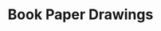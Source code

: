 ---
title: 'Book Paper Drawings'
category: 'drawings'
materials: 'Print on old book paper'
measurements: '120cm x 250cm'
year: '2016'
mainImage: 'book-tn.jfif'
blurDataURL: ''
images: 'book-1.jpg/book-2.jpg/book-3.jpg/book-4.jpg/book-5.jpg/book-6.jpg/book-7.jpg/book-8.jpg'
imageNames: ''
---